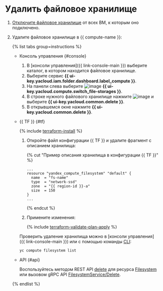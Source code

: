 # Удалить файловое хранилище

1. [Отключите файловое хранилище](detach-from-vm.md) от всех ВМ, к которым оно подключено.
1. Удалите файловое хранилище в {{ compute-name }}:

    {% list tabs group=instructions %}

    - Консоль управления {#console}

       1. В [консоли управления]({{ link-console-main }}) выберите каталог, в котором находится файловое хранилище.
       1. Выберите сервис **{{ ui-key.yacloud.iam.folder.dashboard.label_compute }}**.
       1. На панели слева выберите ![image](../../../_assets/compute/storage.svg) **{{ ui-key.yacloud.compute.switch_file-storages }}**.
       1. В строке нужного файлового хранилище нажмите ![image](../../../_assets/options-grey.svg) и выберите **{{ ui-key.yacloud.common.delete }}**.
       1. В открывшемся окне нажмите **{{ ui-key.yacloud.common.delete }}**.

    - {{ TF }} {#tf}

      {% include [terraform-install](../../../_includes/terraform-install.md) %}

      1. Откройте файл конфигурации {{ TF }} и удалите фрагмент с описанием хранилища:

          {% cut "Пример описания хранилища в конфигурации {{ TF }}" %}

          ```hcl
          ...
          resource "yandex_compute_filesystem" "default" {
            name  = "fs-name"
            type  = "network-ssd"
            zone  = "{{ region-id }}-a"
            size  = 150
          }
          ...
          ```
          
          {% endcut %}

      1. Примените изменения:

          {% include [terraform-validate-plan-apply](../../../_tutorials/terraform-validate-plan-apply.md) %}

      Проверить удаление хранилища можно в [консоли управления]({{ link-console-main }}) или с помощью команды [CLI](../../../cli/quickstart.md):

        ```bash
        yc compute filesystem list
        ```

    - API {#api}

      Воспользуйтесь методом REST API [delete](../../api-ref/Filesystem/delete.md) для ресурса [Filesystem](../../api-ref/Filesystem/index.md) или вызовом gRPC API [FilesystemService/Delete](../../api-ref/grpc/filesystem_service.md#Delete).

    {% endlist %}